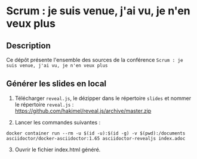 # Scrum : je suis venue, j'ai vu, je n'en veux plus 

## Description
Ce dépôt présente l'ensemble des sources de la conférence `Scrum : je suis venue, j'ai vu, je n'en veux plus`

## Générer les slides en local

1. Télécharger `reveal.js`, le dézipper dans le répertoire `slides` et nommer le répertoire `reveal.js` : https://github.com/hakimel/reveal.js/archive/master.zip


2. Lancer les commandes suivantes :
```
docker container run --rm -u $(id -u):$(id -g) -v $(pwd):/documents asciidoctor/docker-asciidoctor:1.65 asciidoctor-revealjs index.adoc
```

3. Ouvrir le fichier index.html généré.